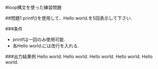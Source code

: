 #loop構文を使った練習問題

##問題1
printf()を使用して、Hello world.を5回表示して下さい.

###条件
* printfは一回のみ使用可能.
* 各Hello world.には改行を入れる.

###出力結果例
    Hello world.
    Hello world.
    Hello world.
    Hello world.
    Hello world.

